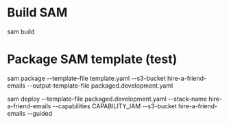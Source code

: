 # Build SAM
sam build

# Package SAM template (test)
sam package --template-file template.yaml --s3-bucket hire-a-friend-emails --output-template-file packaged.development.yaml

sam deploy --template-file packaged.development.yaml --stack-name hire-a-friend-emails --capabilities CAPABILITY_IAM --s3-bucket hire-a-friend-emails --guided